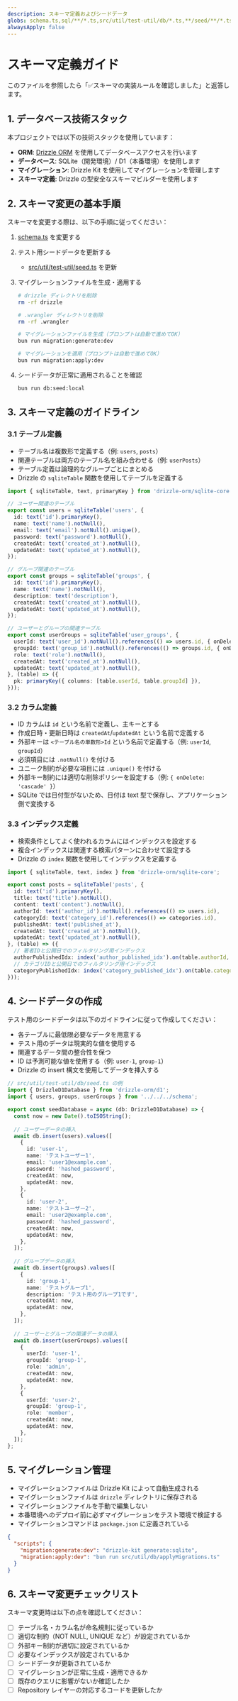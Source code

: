 ```yaml
---
description: スキーマ定義およびシードデータ
globs: schema.ts,sql/**/*.ts,src/util/test-util/db/*.ts,**/seed/**/*.ts
alwaysApply: false
---
```

# スキーマ定義ガイド

このファイルを参照したら「✅スキーマの実装ルールを確認しました」と返答します。

## 1. データベース技術スタック

本プロジェクトでは以下の技術スタックを使用しています：

- **ORM**: [Drizzle ORM](https://orm.drizzle.team) を使用してデータベースアクセスを行います
- **データベース**: SQLite（開発環境）/ D1（本番環境）を使用します
- **マイグレーション**: Drizzle Kit を使用してマイグレーションを管理します
- **スキーマ定義**: Drizzle の型安全なスキーマビルダーを使用します

## 2. スキーマ変更の基本手順

スキーマを変更する際は、以下の手順に従ってください：

1. [schema.ts](../../src/schema.ts) を変更する
2. テスト用シードデータを更新する
   - [src/util/test-util/seed.ts](../../src/util/seed/seedAllData.ts) を更新
3. マイグレーションファイルを生成・適用する

   ```bash
   # drizzle ディレクトリを削除
   rm -rf drizzle
   
   # .wrangler ディレクトリを削除
   rm -rf .wrangler
   
   # マイグレーションファイルを生成（プロンプトは自動で進めてOK）
   bun run migration:generate:dev
   
   # マイグレーションを適用（プロンプトは自動で進めてOK）
   bun run migration:apply:dev
   ```

4. シードデータが正常に適用されることを確認

   ```bash
   bun run db:seed:local
   ```

## 3. スキーマ定義のガイドライン

### 3.1 テーブル定義

- テーブル名は複数形で定義する（例: `users`, `posts`）
- 関連テーブルは両方のテーブル名を組み合わせる（例: `userPosts`）
- テーブル定義は論理的なグループごとにまとめる
- Drizzle の `sqliteTable` 関数を使用してテーブルを定義する

```typescript
import { sqliteTable, text, primaryKey } from 'drizzle-orm/sqlite-core';

// ユーザー関連のテーブル
export const users = sqliteTable('users', {
  id: text('id').primaryKey(),
  name: text('name').notNull(),
  email: text('email').notNull().unique(),
  password: text('password').notNull(),
  createdAt: text('created_at').notNull(),
  updatedAt: text('updated_at').notNull(),
});

// グループ関連のテーブル
export const groups = sqliteTable('groups', {
  id: text('id').primaryKey(),
  name: text('name').notNull(),
  description: text('description'),
  createdAt: text('created_at').notNull(),
  updatedAt: text('updated_at').notNull(),
});

// ユーザーとグループの関連テーブル
export const userGroups = sqliteTable('user_groups', {
  userId: text('user_id').notNull().references(() => users.id, { onDelete: 'cascade' }),
  groupId: text('group_id').notNull().references(() => groups.id, { onDelete: 'cascade' }),
  role: text('role').notNull(),
  createdAt: text('created_at').notNull(),
  updatedAt: text('updated_at').notNull(),
}, (table) => ({
  pk: primaryKey({ columns: [table.userId, table.groupId] }),
}));
```

### 3.2 カラム定義

- ID カラムは `id` という名前で定義し、主キーとする
- 作成日時・更新日時は `createdAt`/`updatedAt` という名前で定義する
- 外部キーは `<テーブル名の単数形>Id` という名前で定義する（例: `userId`, `groupId`）
- 必須項目には `.notNull()` を付ける
- ユニーク制約が必要な項目には `.unique()` を付ける
- 外部キー制約には適切な削除ポリシーを設定する（例: `{ onDelete: 'cascade' }`）
- SQLite では日付型がないため、日付は text 型で保存し、アプリケーション側で変換する

### 3.3 インデックス定義

- 検索条件としてよく使われるカラムにはインデックスを設定する
- 複合インデックスは関連する検索パターンに合わせて設定する
- Drizzle の `index` 関数を使用してインデックスを定義する

```typescript
import { sqliteTable, text, index } from 'drizzle-orm/sqlite-core';

export const posts = sqliteTable('posts', {
  id: text('id').primaryKey(),
  title: text('title').notNull(),
  content: text('content').notNull(),
  authorId: text('author_id').notNull().references(() => users.id),
  categoryId: text('category_id').references(() => categories.id),
  publishedAt: text('published_at'),
  createdAt: text('created_at').notNull(),
  updatedAt: text('updated_at').notNull(),
}, (table) => ({
  // 著者IDと公開日でのフィルタリング用インデックス
  authorPublishedIdx: index('author_published_idx').on(table.authorId, table.publishedAt),
  // カテゴリIDと公開日でのフィルタリング用インデックス
  categoryPublishedIdx: index('category_published_idx').on(table.categoryId, table.publishedAt),
}));
```

## 4. シードデータの作成

テスト用のシードデータは以下のガイドラインに従って作成してください：

- 各テーブルに最低限必要なデータを用意する
- テスト用のデータは現実的な値を使用する
- 関連するデータ間の整合性を保つ
- ID は予測可能な値を使用する（例: `user-1`, `group-1`）
- Drizzle の insert 構文を使用してデータを挿入する

```typescript
// src/util/test-util/db/seed.ts の例
import { DrizzleD1Database } from 'drizzle-orm/d1';
import { users, groups, userGroups } from '../../../schema';

export const seedDatabase = async (db: DrizzleD1Database) => {
  const now = new Date().toISOString();
  
  // ユーザーデータの挿入
  await db.insert(users).values([
    {
      id: 'user-1',
      name: 'テストユーザー1',
      email: 'user1@example.com',
      password: 'hashed_password',
      createdAt: now,
      updatedAt: now,
    },
    {
      id: 'user-2',
      name: 'テストユーザー2',
      email: 'user2@example.com',
      password: 'hashed_password',
      createdAt: now,
      updatedAt: now,
    },
  ]);
  
  // グループデータの挿入
  await db.insert(groups).values([
    {
      id: 'group-1',
      name: 'テストグループ1',
      description: 'テスト用のグループ1です',
      createdAt: now,
      updatedAt: now,
    },
  ]);
  
  // ユーザーとグループの関連データの挿入
  await db.insert(userGroups).values([
    {
      userId: 'user-1',
      groupId: 'group-1',
      role: 'admin',
      createdAt: now,
      updatedAt: now,
    },
    {
      userId: 'user-2',
      groupId: 'group-1',
      role: 'member',
      createdAt: now,
      updatedAt: now,
    },
  ]);
};
```

## 5. マイグレーション管理

- マイグレーションファイルは Drizzle Kit によって自動生成される
- マイグレーションファイルは `drizzle` ディレクトリに保存される
- マイグレーションファイルを手動で編集しない
- 本番環境へのデプロイ前に必ずマイグレーションをテスト環境で検証する
- マイグレーションコマンドは `package.json` に定義されている

```json
{
  "scripts": {
    "migration:generate:dev": "drizzle-kit generate:sqlite",
    "migration:apply:dev": "bun run src/util/db/applyMigrations.ts"
  }
}
```

## 6. スキーマ変更チェックリスト

スキーマ変更時は以下の点を確認してください：

- [ ] テーブル名・カラム名が命名規則に従っているか
- [ ] 適切な制約（NOT NULL, UNIQUE など）が設定されているか
- [ ] 外部キー制約が適切に設定されているか
- [ ] 必要なインデックスが設定されているか
- [ ] シードデータが更新されているか
- [ ] マイグレーションが正常に生成・適用できるか
- [ ] 既存のクエリに影響がないか確認したか
- [ ] Repository レイヤーの対応するコードを更新したか
